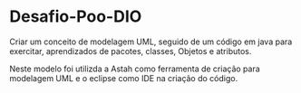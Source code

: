 # Desafio-Poo-DIO
Criar um conceito de modelagem UML, seguido de um código em java para exercitar, aprendizados de pacotes, classes, Objetos e atributos.

Neste modelo foi utilizda a Astah como ferramenta de criação para modelagem UML e o eclipse como IDE na criação do código.
